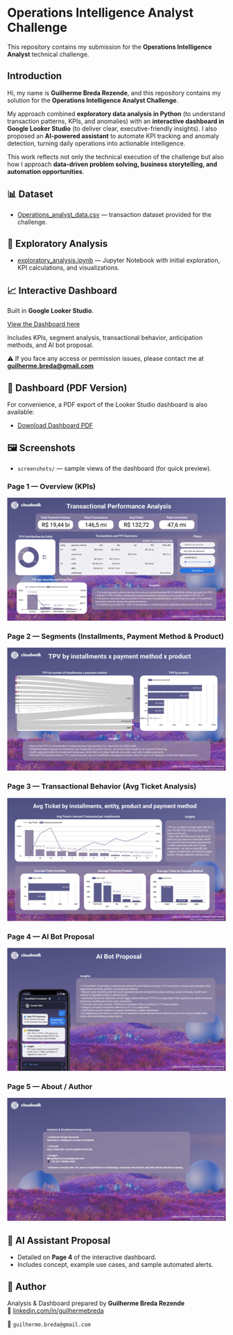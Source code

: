 # Operations Intelligence Analyst Challenge

This repository contains my submission for the **Operations Intelligence Analyst** technical challenge.

## Introduction

Hi, my name is **Guilherme Breda Rezende**, and this repository contains my solution for the **Operations Intelligence Analyst Challenge**.  

My approach combined **exploratory data analysis in Python** (to understand transaction patterns, KPIs, and anomalies) with an **interactive dashboard in Google Looker Studio** (to deliver clear, executive-friendly insights). I also proposed an **AI-powered assistant** to automate KPI tracking and anomaly detection, turning daily operations into actionable intelligence.  

This work reflects not only the technical execution of the challenge but also how I approach **data-driven problem solving, business storytelling, and automation opportunities**.

## 📊 Dataset
- [Operations_analyst_data.csv](Operations_analyst_data.csv) — transaction dataset provided for the challenge.

## 📓 Exploratory Analysis
- [exploratory_analysis.ipynb](exploratory_analysis.ipynb) — Jupyter Notebook with initial exploration, KPI calculations, and visualizations.

## 📈 Interactive Dashboard
Built in **Google Looker Studio**.  

[View the Dashboard here](https://lookerstudio.google.com/reporting/7324f2fd-ef5b-4bee-a209-89c83a980bcd)  

Includes KPIs, segment analysis, transactional behavior, anticipation methods, and AI bot proposal.

⚠️ If you face any access or permission issues, please contact me at **guilherme.breda@gmail.com**

## 📄 Dashboard (PDF Version)

For convenience, a PDF export of the Looker Studio dashboard is also available:

- [Download Dashboard PDF](Ops_Intelligence_Transactions.pdf)

## 🖼️ Screenshots
- `screenshots/` — sample views of the dashboard (for quick preview).

### Page 1 — Overview (KPIs)
![Page 1 — Overview](screenshots/Ops_Intelligence_Transactions_page1.png)

### Page 2 — Segments (Installments, Payment Method & Product)
![Page 2 — Segments (Installments, Payment Method & Product)](screenshots/Ops_Intelligence_Transactions_page2.png)

### Page 3 — Transactional Behavior (Avg Ticket Analysis)
![Page 3 — Transactional Behavior](screenshots/Ops_Intelligence_Transactions_page3.png)

### Page 4 — AI Bot Proposal
![Page 4 —  AI Bot Proposal](screenshots/Ops_Intelligence_Transactions_page4.png)

### Page 5 — About / Author
![Page 5 — About / Author](screenshots/Ops_Intelligence_Transactions_page5.png)

## 🤖 AI Assistant Proposal
- Detailed on **Page 4** of the interactive dashboard.
- Includes concept, example use cases, and sample automated alerts.

## 📌 Author
Analysis & Dashboard prepared by **Guilherme Breda Rezende**  
🔗 [linkedin.com/in/guilhermebreda](https://www.linkedin.com/in/guilhermebreda)

📧 `guilherme.breda@gmail.com`
